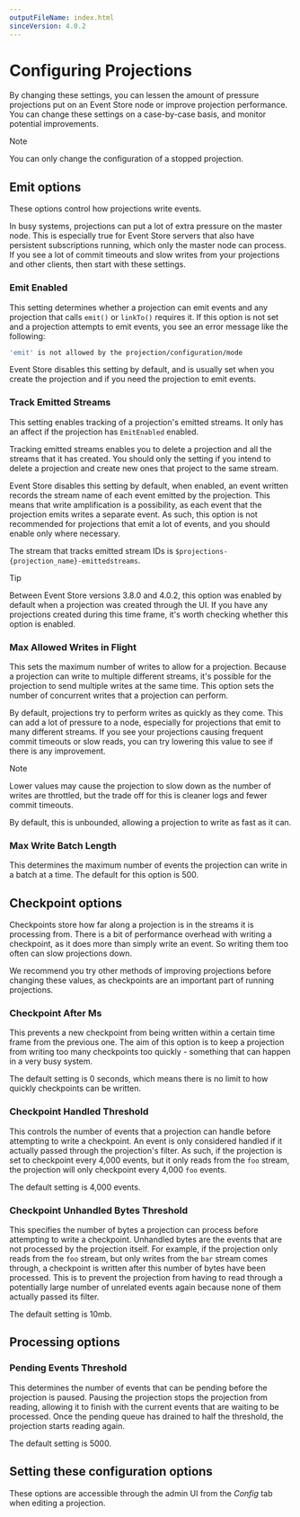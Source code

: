 ```yaml
---
outputFileName: index.html
sinceVersion: 4.0.2
---
```


# Configuring Projections

<!-- TODO: And how do you change them? UI, .NET, HTTP etc -->

By changing these settings, you can lessen the amount of pressure projections put on an Event Store node or improve projection performance. You can change these settings on a case-by-case basis, and monitor potential improvements.

> [!NOTE]
> You can only change the configuration of a stopped projection.

## Emit options

These options control how projections write events.

In busy systems, projections can put a lot of extra pressure on the master node. This is especially true for Event Store servers that also have persistent subscriptions running, which only the master node can process. If you see a lot of commit timeouts and slow writes from your projections and other clients, then start with these settings.

### Emit Enabled

This setting determines whether a projection can emit events and any projection that calls `emit()` or `linkTo()` requires it. If this option is not set and a projection attempts to emit events, you see an error message like the following:

```bash
'emit' is not allowed by the projection/configuration/mode
```

Event Store disables this setting by default, and is usually set when you create the projection and if you need the projection to emit events.

### Track Emitted Streams

This setting enables tracking of a projection's emitted streams. It only has an affect if the projection has `EmitEnabled` enabled.

Tracking emitted streams enables you to delete a projection and all the streams that it has created. You should only the setting if you intend to delete a projection and create new ones that project to the same stream.

Event Store disables this setting by default, when enabled, an event written records the stream name of each event emitted by the projection. This means that write amplification is a possibility, as each event that the projection emits writes a separate event. As such, this option is not recommended for projections that emit a lot of events, and you should enable only where necessary.

The stream that tracks emitted stream IDs is `$projections-{projection_name}-emittedstreams`.

> [!TIP]
> Between Event Store versions 3.8.0 and 4.0.2, this option was enabled by default when a projection was created through the UI. If you have any projections created during this time frame, it's worth checking whether this option is enabled.

### Max Allowed Writes in Flight

This sets the maximum number of writes to allow for a projection. Because a projection can write to multiple different streams, it's possible for the projection to send multiple writes at the same time. This option sets the number of concurrent writes that a projection can perform.

By default, projections try to perform writes as quickly as they come. This can add a lot of pressure to a node, especially for projections that emit to many different streams. If you see your projections causing frequent commit timeouts or slow reads, you can try lowering this value to see if there is any improvement.

> [!NOTE]
> Lower values may cause the projection to slow down as the number of writes are throttled, but the trade off for this is cleaner logs and fewer commit timeouts.

By default, this is unbounded, allowing a projection to write as fast as it can.

### Max Write Batch Length

This determines the maximum number of events the projection can write in a batch at a time.
The default for this option is 500.

## Checkpoint options

Checkpoints store how far along a projection is in the streams it is processing from.
There is a bit of performance overhead with writing a checkpoint, as it does more than simply write an event. So writing them too often can slow projections down.

We recommend you try other methods of improving projections before changing these values, as checkpoints are an important part of running projections.

### Checkpoint After Ms

This prevents a new checkpoint from being written within a certain time frame from the previous one.
The aim of this option is to keep a projection from writing too many checkpoints too quickly - something that can happen in a very busy system.

The default setting is 0 seconds, which means there is no limit to how quickly checkpoints can be written.

### Checkpoint Handled Threshold

This controls the number of events that a projection can handle before attempting to write a checkpoint.
An event is only considered handled if it actually passed through the projection's filter. As such, if the projection is set to checkpoint every 4,000 events, but it only reads from the `foo` stream, the projection will only checkpoint every 4,000 `foo` events.

The default setting is 4,000 events.

### Checkpoint Unhandled Bytes Threshold

This specifies the number of bytes a projection can process before attempting to write a checkpoint.
Unhandled bytes are the events that are not processed by the projection itself. For example, if the projection only reads from the `foo` stream, but only writes from the `bar` stream comes through, a checkpoint is written after this number of bytes have been processed. This is to prevent the projection from having to read through a potentially large number of unrelated events again because none of them actually passed its filter.

The default setting is 10mb.

## Processing options

### Pending Events Threshold

This determines the number of events that can be pending before the projection is paused.
Pausing the projection stops the projection from reading, allowing it to finish with the current events that are waiting to be processed. Once the pending queue has drained to half the threshold, the projection starts reading again.

The default setting is 5000.

## Setting these configuration options

These options are accessible through the admin UI from the _Config_ tab when editing a projection.
